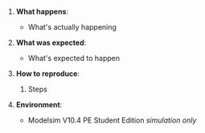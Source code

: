 1. **What happens**: 
    - What's actually happening
    
2. **What was expected**:
    - What's expected to happen

2. **How to reproduce**: 
    1. Steps

3. **Environment**: 
    - Modelsim V10.4 PE Student Edition _simulation only_
